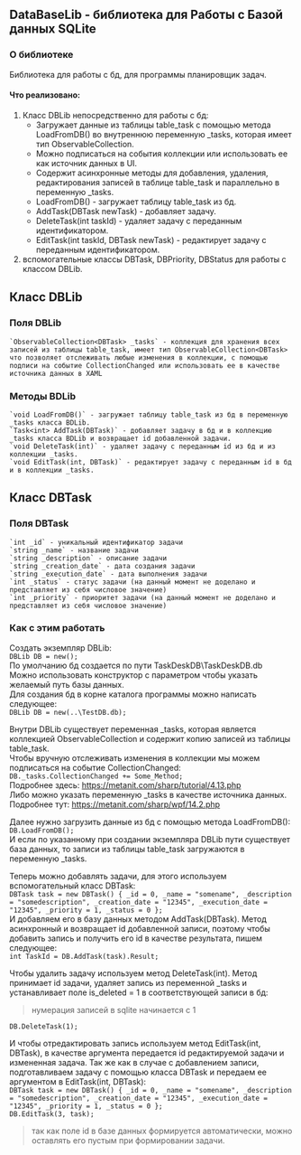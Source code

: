 ## DataBaseLib - библиотека для Работы с Базой данных SQLite

### О библиотеке
Библиотека для работы с бд, для программы планировщик задач.
#### Что реализовано:
1. Класс DBLib непосредственно для работы с бд:
	- Загружает данные из таблицы table_task с помощью метода LoadFromDB() во внутреннюю переменную _tasks, которая имеет тип ObservableCollection<DBTask>.
	- Можно подписаться на события коллекции или использовать ее как источник данных в UI.
	- Содержит асинхронные методы для добавления, удаления, редактирования записей в таблице table_task и параллельно в переменную _tasks.
	- LoadFromDB() - загружает таблицу table_task из бд.  
	- AddTask(DBTask newTask) - добавляет задачу.
	- DeleteTask(int taskId) - удаляет задачу с переданным идентификатором.
	- EditTask(int taskId, DBTask newTask) - редактирует задачу с переданным идентификатором.
2. вспомогательные классы DBTask, DBPriority, DBStatus для работы с классом DBLib.  
## Класс DBLib
### Поля DBLib
	`ObservableCollection<DBTask> _tasks` - коллекция для хранения всех записей из таблицы table_task, имеет тип ObservableCollection<DBTask> что позволяет отслеживать любые изменения в коллекции, с помощью подписи на событие CollectionChanged или использовать ее в качестве источника данных в XAML  
### Методы BDLib
	`void LoadFromDB()` - загружает таблицу table_task из бд в переменную _tasks класса BDLib.  
	`Task<int> AddTask(DBTask)` - добавляет задачу в бд и в коллекцию _tasks класса BDLib и возвращает id добавленной задачи.  
	`void DeleteTask(int)` - удаляет задачу с переданным id из бд и из коллекции _tasks.  
	`void EditTask(int, DBTask)` - редактирует задачу с переданным id в бд и в коллекции _tasks.  
## Класс DBTask
### Поля DBTask
	`int _id` - уникальный идентификатор задачи    
	`string _name` - название задачи  
	`string _description` - описание задачи  
	`string _creation_date` - дата создания задачи  
	`string _execution_date` - дата выполнения задачи   
	`int _status` - статус задачи (на данный момент не доделано и представляет из себя числовое значение)  
	`int _priority` - приоритет задачи (на данный момент не доделано и представляет из себя числовое значение)  
### Как с этим работать  
Создать экземпляр DBLib:  
`DBLib DB = new();`  
По умолчанию бд создается по пути TaskDeskDB\TaskDeskDB.db  
Можно использовать конструктор с параметром чтобы указать желаемый путь базы данных.  
Для создания бд в корне каталога программы можно написать следующее:  
`DBLib DB = new(..\TestDB.db);`  

Внутри DBLib существует переменная _tasks, которая является коллекцией ObservableCollection<DBTask> и содержит копию записей из таблицы table_task.  
Чтобы вручную отслеживать изменения в коллекции мы можем подписаться на событие CollectionChanged:  
`DB._tasks.CollectionChanged += Some_Method;`  
Подробнее здесь: https://metanit.com/sharp/tutorial/4.13.php  
Либо можно указать переменную _tasks в качестве источника данных.  
Подробнее тут: https://metanit.com/sharp/wpf/14.2.php  

Далее нужно загрузить данные из бд с помощью метода LoadFromDB():  
`DB.LoadFromDB();`  
И если по указанному при создании экземпляра DBLib пути существует база данных, то записи из таблицы table_task загружаются в переменную _tasks.  

Теперь можно добавлять задачи, для этого используем вспомогательный класс DBTask:  
`DBTask task = new DBTask() { _id = 0, _name = "somename", _description = "somedescription", _creation_date = "12345", _execution_date = "12345", _priority = 1, _status = 0 };`  
И добавляем его в базу данных методом AddTask(DBTask). Метод асинхронный и возвращает id добавленной записи, поэтому чтобы добавить запись и получить его id в качестве результата, пишем следующее:  
`int TaskId = DB.AddTask(task).Result;`  

Чтобы удалить задачу используем метод DeleteTask(int). Метод принимает id задачи, удаляет запись из переменной _tasks и устанавливает поле is_deleted = 1 в соответствующей записи в бд:  
>нумерация записей в sqlite начинается с 1  

`DB.DeleteTask(1);`  

И чтобы отредактировать запись используем метод EditTask(int, DBTask), в качестве аргумента передается id редактируемой задачи и измененная задача. Так же как в случае с добавлением записи, подготавливаем задачу с помощью класса DBTask и передаем ее аргументом в EditTask(int, DBTask):  
`DBTask task = new DBTask() { _id = 0, _name = "somename", _description = "somedescription", _creation_date = "12345", _execution_date = "12345", _priority = 1, _status = 0 };`  
`DB.EditTask(3, task);`  
> так как поле id в базе данных формируется автоматически, можно оставлять его пустым при формировании задачи.  